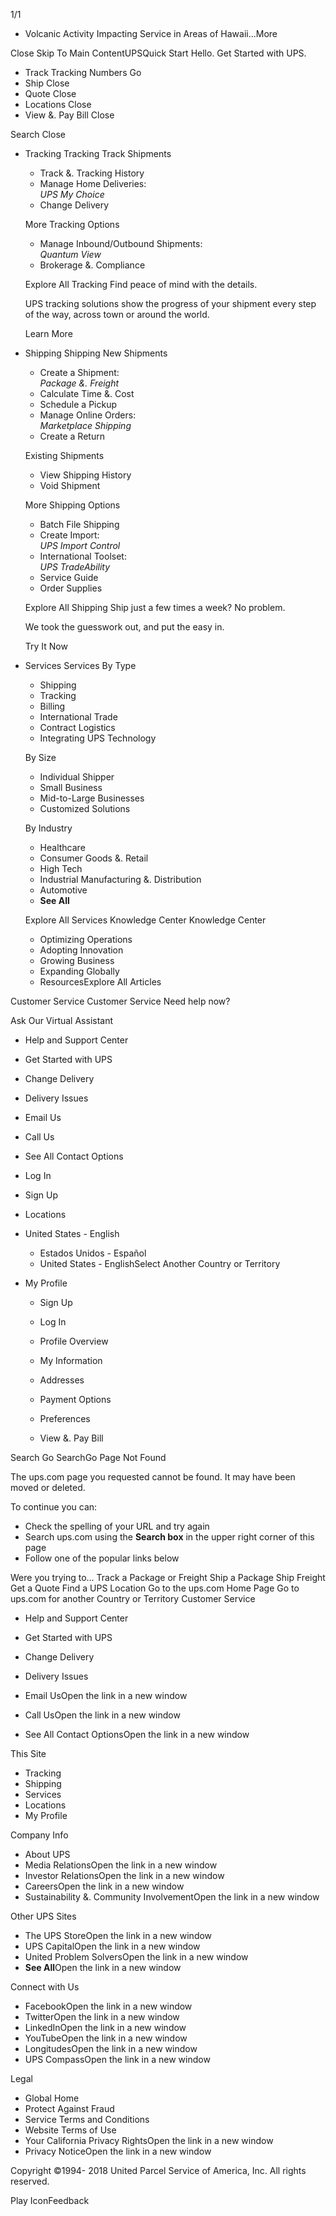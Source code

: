 1/1

*   Volcanic Activity Impacting Service in Areas of Hawaii...More

Close Skip To Main ContentUPSQuick Start Hello. Get Started with UPS.

*   Track Tracking Numbers Go
*   Ship Close
*   Quote Close
*   Locations Close
*   View &. Pay Bill Close

Search Close

*   Tracking Tracking Track Shipments
    
    *   Track &. Tracking History
    *   Manage Home Deliveries:  
        _UPS My Choice_
    *   Change Delivery
    
    More Tracking Options
    
    *   Manage Inbound/Outbound Shipments:  
        _Quantum View_
    *   Brokerage &. Compliance
    
    Explore All Tracking Find peace of mind with the details.
    
    UPS tracking solutions show the progress of your shipment every step of the way, across town or around the world.
    
    Learn More
    
*   Shipping Shipping New Shipments
    
    *   Create a Shipment:  
        _Package &. Freight_
    *   Calculate Time &. Cost
    *   Schedule a Pickup
    *   Manage Online Orders:  
        _Marketplace Shipping_
    *   Create a Return
    
    Existing Shipments
    
    *   View Shipping History
    *   Void Shipment
    
    More Shipping Options
    
    *   Batch File Shipping
    *   Create Import:  
        _UPS Import Control_
    *   International Toolset:  
        _UPS TradeAbility_
    *   Service Guide
    *   Order Supplies
    
    Explore All Shipping Ship just a few times a week? No problem.
    
    We took the guesswork out, and put the easy in.
    
    Try It Now
    
*   Services Services By Type
    
    *   Shipping
    *   Tracking
    *   Billing
    *   International Trade
    *   Contract Logistics
    *   Integrating UPS Technology
    
    By Size
    
    *   Individual Shipper
    *   Small Business
    *   Mid-to-Large Businesses
    *   Customized Solutions
    
    By Industry
    
    *   Healthcare
    *   Consumer Goods &. Retail
    *   High Tech
    *   Industrial Manufacturing &. Distribution
    *   Automotive
    *   **See All**
    
    Explore All Services Knowledge Center Knowledge Center
    *   Optimizing Operations
    *   Adopting Innovation
    *   Growing Business
    *   Expanding Globally
    *   ResourcesExplore All Articles

Customer Service Customer Service Need help now?

Ask Our Virtual Assistant

*   Help and Support Center
*   Get Started with UPS
*   Change Delivery
*   Delivery Issues

*   Email Us
*   Call Us
*   See All Contact Options

*   Log In
*   Sign Up
*   Locations
*   United States - English
    *   Estados Unidos - Español
    *   United States - EnglishSelect Another Country or Territory
*   My Profile
    
    *   Sign Up
    *   Log In
    
    *   Profile Overview
    *   My Information
    *   Addresses
    *   Payment Options
    *   Preferences
    *   View &. Pay Bill

Search Go SearchGo Page Not Found

The ups.com page you requested cannot be found. It may have been moved or deleted.

To continue you can:

*   Check the spelling of your URL and try again
*   Search ups.com using the **Search box** in the upper right corner of this page
*   Follow one of the popular links below

Were you trying to... Track a Package or Freight Ship a Package Ship Freight Get a Quote Find a UPS Location Go to the ups.com Home Page Go to ups.com for another Country or Territory Customer Service

*   Help and Support Center
*   Get Started with UPS
*   Change Delivery
*   Delivery Issues

*   Email UsOpen the link in a new window
*   Call UsOpen the link in a new window
*   See All Contact OptionsOpen the link in a new window

This Site

*   Tracking
*   Shipping
*   Services
*   Locations
*   My Profile

Company Info

*   About UPS
*   Media RelationsOpen the link in a new window
*   Investor RelationsOpen the link in a new window
*   CareersOpen the link in a new window
*   Sustainability &. Community InvolvementOpen the link in a new window

Other UPS Sites

*   The UPS StoreOpen the link in a new window
*   UPS CapitalOpen the link in a new window
*   United Problem SolversOpen the link in a new window
*   **See All**Open the link in a new window

Connect with Us

*   FacebookOpen the link in a new window
*   TwitterOpen the link in a new window
*   LinkedInOpen the link in a new window
*   YouTubeOpen the link in a new window
*   LongitudesOpen the link in a new window
*   UPS CompassOpen the link in a new window

Legal

*   Global Home
*   Protect Against Fraud
*   Service Terms and Conditions
*   Website Terms of Use
*   Your California Privacy RightsOpen the link in a new window
*   Privacy NoticeOpen the link in a new window

  

Copyright ©1994- 2018 United Parcel Service of America, Inc. All rights reserved.

Play IconFeedback